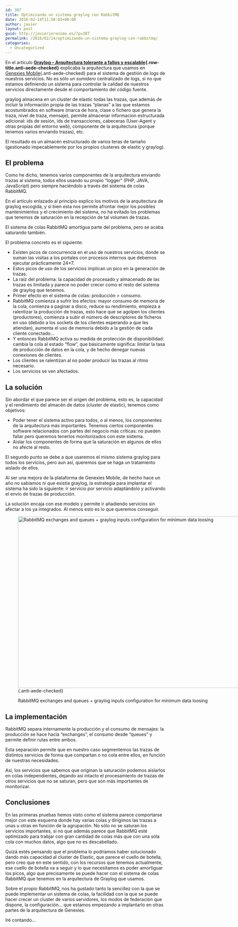 ```yaml
---
id: 387
title: Optimizando un sistema graylog con RabbitMQ
date: 2016-02-14T11:50:03+00:00
author: javier
layout: post
guid: http://javierjeronimo.es/?p=387
permalink: /2016/02/14/optimizando-un-sistema-graylog-con-rabbitmq/
categories:
  - Uncategorized
---
```

En el artículo **[Graylog – Arquitectura tolerante a fallos y escalable](http://javierjeronimo.es/wp-admin/post.php?post=305&action=edit "Editar “Graylog – Arquitectura tolerante a fallos y escalable”"){.row-title.anti-aede-checked}** explicaba la arquitectura que usamos en [Genexies Mobile](http://www.genexies.com "Genexies Mobile"){.anti-aede-checked} para el sistema de gestión de logs de nuestros servicios. No es sólo un _sumidero_ centralizado de logs, si no que estamos definiendo un sistema para controlar la calidad de nuestros servicios directamente desde el comportamiento del código fuente.

graylog almacena en un cluster de elastic todas las trazas, que además de incluir la información propia de las trazas &#8220;planas&#8221; a las que estamos acostumbrados en software (marca de hora, clase o fichero que genera la traza, nivel de traza, mensaje), permite almacenar informacion estructurada adicional: ids de sesión, ids de transacciones, cabeceras (User-Agent y otras propias del entorno web), componente de la arquitectura (porque tenemos varios enviando trazas), etc.

El resultado es un almacén estructurado de varios teras de tamaño (gestionado impecablemente por los propios clusteres de elastic y graylog).

<!--more-->

## El problema

Como he dicho, tenemos varios componentes de la arquitectura enviando trazas al sistema, todos ellos usando su propio &#8220;logger&#8221; (PHP, JAVA, JavaScript) pero siempre haciéndolo a través del sistema de colas RabbitMQ.

En el artículo enlazado al principio explico los motivos de la arquitectura de graylog escogida, y si bien esta nos permite afrontar mejor los posibles mantenimientos y el crecimiento del sistema, no ha evitado los problemas que tenemos de saturación en la recepción de tal volumen de trazas.

El sistema de colas RabbitMQ amortigua parte del problema, pero se acaba saturando también.

El problema concreto es el siguiente:

  * Existen picos de concurrencia en el uso de nuestros servicios, donde se suman las visitas a los portales con procesos internos que debemos ejecutar prácticamente 24&#215;7.
  * Estos picos de uso de los servicios implican un pico en la generación de trazas.
  * La raíz del problema: la capacidad de procesado y almacenado de las trazas es limitada y parece no poder crecer como el resto del sistema de graylog que tenemos.
  * Primer efecto en el sistema de colas: producción > consumo.
  * RabbitMQ comienza a sufrir los efectos: mayor consumo de memoria de la cola, comienza a paginar a disco, reduce su rendimiento, empieza a ralentizar la producción de trazas, esto hace que se agolpen los clientes (productores), comienza a subir el número de descriptores de ficheros en uso (debido a los sockets de los clientes esperando a que les atiendan), aumenta el uso de memoria debido a la gestión de cada cliente conectado&#8230;
  * Y entonces RabbitMQ activa su medida de protección de disponibilidad: cambia la cola al estado &#8220;flow&#8221;, que básicamente significa: limitar la tasa de producción de datos en la cola, y de hecho denegar nuevas conexiones de clientes.
  * Los clientes se ralentizan al no poder producir las trazas al ritmo necesario.
  * Los servicios se ven afectados.

## La solución

Sin abordar el que parece ser el origen del problema, esto es, la capacidad y el rendimiento del almacén de datos (cluster de elastic), tenemos como objetivos:

  * Poder tener el sistema activo para todos, o al menos, los componentes de la arquitectura más importantes. Tenemos ciertos componentes software relacionados con partes del negocio más críticas: no pueden fallar pero queremos tenerlos monitorizados con este sistema.
  * Aislar los componentes de forma que la saturación en algunos de ellos no afecte al resto.

El segundo punto se debe a que usaremos el mismo sistema graylog para todos los servicios, pero aun así, queremos que se haga un tratamiento aislado de ellos.

Al ser una mejora de la plataforma de Genexies Mobile, de hecho hace un año no sabíamos ni que existía graylog, la estrategia para implantar el sistema ha sido la siguiente: ir servicio por servicio adaptándolo y activando el envío de trazas de producción.

La solución encaja con ese modelo y permite ir añadiendo servicios sin afectar a los ya integrados. Al menos esto es lo que queremos conseguir.<figure id="attachment_388" style="width: 720px" class="wp-caption alignnone">

[<img class="size-full wp-image-388" src="http://javierjeronimo.es/wp-content/uploads/2015/07/Diapositiva1.png" alt="RabbitMQ exchanges and queues + graylog inputs configuration for minimum data loosing" width="720" height="540" srcset="https://javierjeronimo.es/wp-content/uploads/2015/07/Diapositiva1.png 720w, https://javierjeronimo.es/wp-content/uploads/2015/07/Diapositiva1-300x225.png 300w" sizes="(max-width: 720px) 100vw, 720px" />](http://javierjeronimo.es/wp-content/uploads/2015/07/Diapositiva1.png){.anti-aede-checked}<figcaption class="wp-caption-text">RabbitMQ exchanges and queues + graylog inputs configuration for minimum data loosing</figcaption></figure> 

## La implementación

RabbitMQ separa internamente la producción y el consumo de mensajes: la producción se hace hacia &#8220;exchanges&#8221;, el consumo desde &#8220;queues&#8221; y permite definir rutas entre ambos.

Esta separación permite que en nuestro caso segmentemos las trazas de distintos servicios de forma que compartan o no cola entre ellos, en función de nuestras necesidades.

Así, los servicios que sabemos que originan la saturación podemos aislarlos en colas independientes, dejando así intacto el procesamiento de trazas de otros servicios que no se saturan, pero que son más importantes de monitorizar.

## Conclusiones

En las primeras pruebas hemos visto como el sistema parece comportarse mejor con este esquema donde hay varias colas y dirigimos las trazas a unas u otras en función de la agrupación. No sólo no se saturan los servicios importantes, si no que además parece que RabbitMQ esté optimizado para trabjar con gran cantidad de colas más que con una sóla cola con muchos datos, algo que no es descabellado.

Quizá estés pensando que el problema lo podríamos haber solucionado dando más capacidad al cluster de Elastic, que parece el cuello de botella, pero creo que en este sentido, con los recursos que tenemos actualmente, ese cuello de botella va a seguir y lo que necesitamos es poder amortiguar los picos, algo que precisamente se puede hacer con el sistema de colas RabbitMQ que tenemos en la arquitectura de Graylog que usamos.

Sobre el propio RabbitMQ, nos ha gustado tanto la sencillez con la que se puede implementar un sistema de colas, la facilidad con la que se puede hacer crecer un cluster de varios servidores, los modos de federación que dispone, la configuración&#8230; que estamos empezando a implantarlo en otras partes de la arquitectura de Genexies.

Iré contando&#8230;